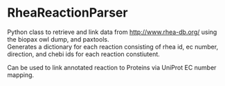 # RheaReactionParser
Python class to retrieve and link data from http://www.rhea-db.org/ using the biopax owl dump, and paxtools.   
Generates a dictionary for each reaction consisting of rhea id, ec number, direction, and chebi ids for each reaction constiutent. 

Can be used to link annotated reaction to Proteins via UniProt EC number mapping.

